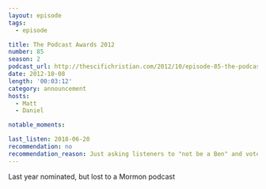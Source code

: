 ```yaml
---
layout: episode
tags:
  - episode

title: The Podcast Awards 2012
number: 85
season: 2
podcast_url: http://thescifichristian.com/2012/10/episode-85-the-podcast-awards-2012/
date: 2012-10-08
length: '00:03:12'
category: announcement
hosts:
  - Matt
  - Daniel 

notable_moments:

last_listen: 2018-06-20
recommendation: no
recommendation_reason: Just asking listeners to "not be a Ben" and vote often for the Podcast Awards.
---
```

Last year nominated, but lost to a Mormon podcast